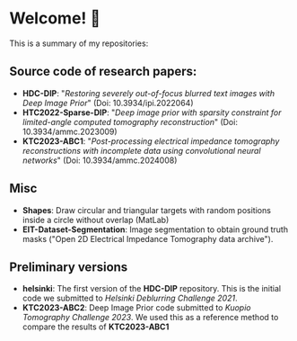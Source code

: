 # Welcome! 👋
This is a summary of my repositories:

## Source code of research papers:
- **HDC-DIP**: "_Restoring severely out-of-focus blurred text images with Deep Image Prior_" (Doi: 10.3934/ipi.2022064)
- **HTC2022-Sparse-DIP**: "_Deep image prior with sparsity constraint for limited-angle computed tomography reconstruction_" (Doi: 10.3934/ammc.2023009)
- **KTC2023-ABC1**: "_Post-processing electrical impedance tomography reconstructions with incomplete data using convolutional neural networks_" (Doi: 10.3934/ammc.2024008)

## Misc
- **Shapes**: Draw circular and triangular targets with random positions inside a circle without overlap (MatLab)
- **EIT-Dataset-Segmentation**: Image segmentation to obtain ground truth masks ("Open 2D Electrical Impedance Tomography data archive").

## Preliminary versions
- **helsinki**: The first version of the **HDC-DIP** repository. This is the initial code we submitted to _Helsinki Deblurring Challenge 2021_.
- **KTC2023-ABC2**: Deep Image Prior code submitted to _Kuopio Tomography Challenge 2023_. We used this as a reference method to compare the results of **KTC2023-ABC1** 
